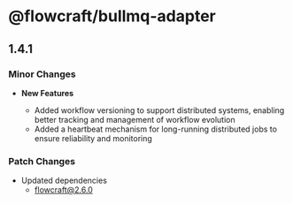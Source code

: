 # @flowcraft/bullmq-adapter

## 1.4.1

### Minor Changes

- **New Features**

  - Added workflow versioning to support distributed systems, enabling better tracking and management of workflow evolution
  - Added a heartbeat mechanism for long-running distributed jobs to ensure reliability and monitoring

### Patch Changes

- Updated dependencies
  - flowcraft@2.6.0
